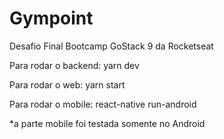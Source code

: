 # Gympoint
Desafio Final Bootcamp GoStack 9 da  Rocketseat

Para rodar o backend:
yarn dev

Para rodar o web:
yarn start

Para rodar o mobile:
react-native run-android

*a parte mobile foi testada somente no Android
